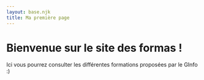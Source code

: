 ```yaml
---
layout: base.njk
title: Ma première page
---
```


# Bienvenue sur le site des formas !

Ici vous pourrez consulter les différentes formations proposées par le GInfo :)

